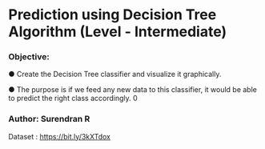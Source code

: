 # Prediction using Decision Tree Algorithm (Level - Intermediate)

### Objective:
● Create the Decision Tree classifier and visualize it graphically.


● The purpose is if we feed any new data to this classifier, it would be able to
predict the right class accordingly.
0

### Author:     Surendran R

Dataset : https://bit.ly/3kXTdox
